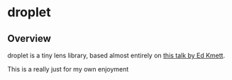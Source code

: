 # droplet

## Overview

droplet is a tiny lens library, based almost entirely on [this talk by Ed Kmett](https://www.youtube.com/watch?v=efv0SQNde5Q).

This is a really just for my own enjoyment